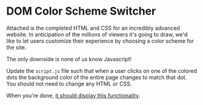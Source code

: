 # DOM Color Scheme Switcher

Attached is the completed HTML and CSS for an incredibly advanced website. In anticipation of the millions of viewers it's going to draw, we'd like to let users customize their experience by choosing a color scheme for the site.

The only downside is none of us know Javascript!

Update the `script.js` file such that when a user clicks on one of the colored dots the background color of the entire page changes to match that dot. You should not need to change any HTML or CSS.

When you're done, [it should display this functionality](https://git.generalassemb.ly/pages/ga-wdi-exercises/color-scheme-switcher/).
